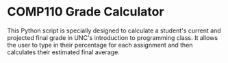 # COMP110 Grade Calculator

This Python script is specially designed to calculate a student's current and projected final grade in UNC's introduction to programming class.
It allows the user to type in their percentage for each assignment and then calculates their estimated final average. 
